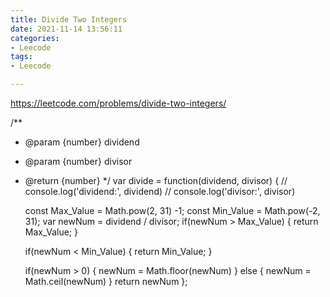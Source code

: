 ```yaml
---
title: Divide Two Integers
date: 2021-11-14 13:56:11
categories: 
- Leecode
tags:
- Leecode

---
```



https://leetcode.com/problems/divide-two-integers/

/**
 * @param {number} dividend
 * @param {number} divisor
 * @return {number}
 */
var divide = function(dividend, divisor) {
    // console.log('dividend:', dividend)
    // console.log('divisor:', divisor)
 
    const Max_Value = Math.pow(2, 31) -1;
    const Min_Value = Math.pow(-2, 31);
    var newNum = dividend / divisor;
    if(newNum > Max_Value) {
        return Max_Value;
    }

     if(newNum < Min_Value) {
        return Min_Value;
    }


    if(newNum > 0) {
        newNum = Math.floor(newNum)
    } else {
        newNum = Math.ceil(newNum)
    }
    return newNum
};



